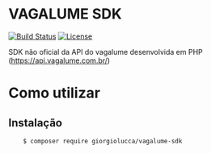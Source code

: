# VAGALUME SDK

[![Build Status][travis-image]][travis-url] [![License][license-url]][packagist-url]

SDK não oficial da API do vagalume desenvolvida em PHP (https://api.vagalume.com.br/)

# Como utilizar

## Instalação

```sh
    $ composer require giorgiolucca/vagalume-sdk
```

[license-url]: https://poser.pugx.org/giorgiolucca/vagalume-sdk/license
[packagist-url]: https://packagist.org/packages/giorgiolucca/vagalume-sdk
[travis-image]: https://travis-ci.org/giorgiolucca/vagalume-sdk.svg?branch=master
[travis-url]: https://travis-ci.org/giorgiolucca/vagalume-sdk